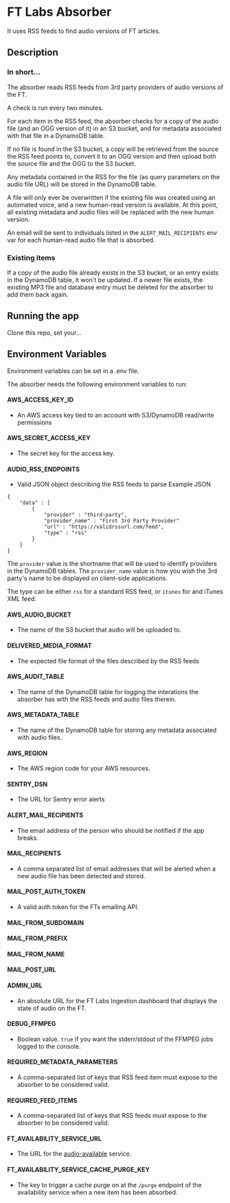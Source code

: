# FT Labs Absorber
It uses RSS feeds to find audio versions of FT articles.

## Description

### In short...
The absorber reads RSS feeds from 3rd party providers of audio versions of the FT. 

A check is run every two minutes.

For each item in the RSS feed, the absorber checks for a copy of the audio file (and an OGG version of it) in an S3 bucket, and for metadata associated with that file in a DynamoDB table.

If no file is found in the S3 bucket, a copy will be retrieved from the source the RSS feed points to, convert it to an OGG version and then upload both the source file and the OGG to the S3 bucket. 

Any metadata contained in the RSS for the file (as query parameters on the audio file URL) will be stored in the DynamoDB table.

A file will only ever be overwritten if the existing file was created using an automated voice, and a new human-read version is available. At this point, all existing metadata and audio files will be replaced with the new human version.

An email will be sent to individuals listed in the `ALERT_MAIL_RECIPIENTS` env var for each human-read audio file that is absorbed.

### Existing items
If a copy of the audio file already exists in the S3 bucket, or an entry exists in the DynamoDB table, it won't be updated. If a newer file exists, the existing MP3 file and database entry must be deleted for the absorber to add them back again.

## Running the app

Clone this repo, set your...

## Environment Variables

Environment variables can be set in a .env file.

The absorber needs the following environment variables to run:

#### AWS_ACCESS_KEY_ID

- An AWS access key tied to an account with S3/DynamoDB read/write permissions

#### AWS_SECRET_ACCESS_KEY

- The secret key for the access key.

#### AUDIO_RSS_ENDPOINTS

- Valid JSON object describing the RSS feeds to parse
Example JSON
```
{
	"data" : [
		{
			"provider" : "third-party",
			"provider_name" : "First 3rd Party Provider"
			"url" : "https://validrssurl.com/feed",
			"type" : "rss"
		}
	]
}
```

The `provider` value is the shortname that will be used to identify providers in the DynamoDB tables. The `provider_name` value is how you wish the 3rd party's name to be displayed on client-side applications.

The type can be either `rss` for a standard RSS feed, or `itunes` for and iTunes XML feed. 

#### AWS_AUDIO_BUCKET

- The name of the S3 bucket that audio will be uploaded to.

#### DELIVERED_MEDIA_FORMAT

- The expected file format of the files described by the RSS feeds

#### AWS_AUDIT_TABLE

- The name of the DynamoDB table for logging the interations the absorber has with the RSS feeds and audio files therein.

#### AWS_METADATA_TABLE

- The name of the DynamoDB table for storing any metadata associated with audio files.

#### AWS_REGION

- The AWS region code for your AWS resources.

#### SENTRY_DSN

- The URL for Sentry error alerts

#### ALERT_MAIL_RECIPIENTS

- The email address of the person who should be notified if the app breaks.

#### MAIL_RECIPIENTS

- A comma separated list of email addresses that will be alerted when a new audio file has been detected and stored.

#### MAIL_POST_AUTH_TOKEN

- A valid auth token for the FTs emailing API.

#### MAIL_FROM_SUBDOMAIN

#### MAIL_FROM_PREFIX

#### MAIL_FROM_NAME

#### MAIL_POST_URL

#### ADMIN_URL

- An absolute URL for the FT Labs Ingestion dashboard that displays the state of audio on the FT.

#### DEBUG_FFMPEG

- Boolean value. `true` if you want the stderr/stdout of the FFMPEG jobs logged to the console. 

#### REQUIRED_METADATA_PARAMETERS
- A comma-separated list of keys that RSS feed item must expose to the absorber to be considered valid.

#### REQUIRED_FEED_ITEMS

- A comma-separated list of keys that RSS feeds must expose to the absorber to be considered valid.

#### FT_AVAILABILITY_SERVICE_URL

- The URL for the [audio-available](https://audio-available.ft.com) service.

#### FT_AVAILABILITY_SERVICE_CACHE_PURGE_KEY

- The key to trigger a cache purge on at the `/purge` endpoint of the availability service when a new item has been absorbed.
